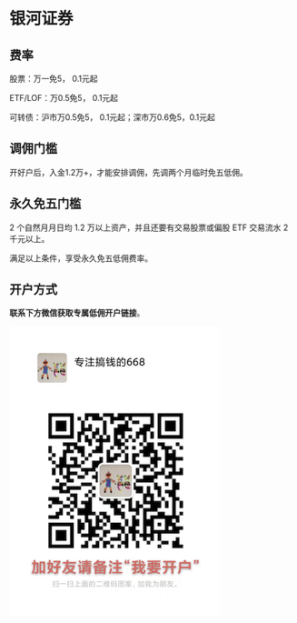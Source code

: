 # 银河证券

## 费率

股票：万一免5， 0.1元起

ETF/LOF：万0.5免5， 0.1元起

可转债：沪市万0.5免5， 0.1元起；深市万0.6免5，0.1元起

## 调佣门槛

开好户后，入金1.2万+，才能安排调佣，先调两个月临时免五低佣。

## 永久免五门槛

2 个自然月月日均 1.2 万以上资产，并且还要有交易股票或偏股 ETF 交易流水 2 千元以上。

满足以上条件，享受永久免五低佣费率。

## 开户方式

**联系下方微信获取专属低佣开户链接**。

![668微信](images/668wx.png)